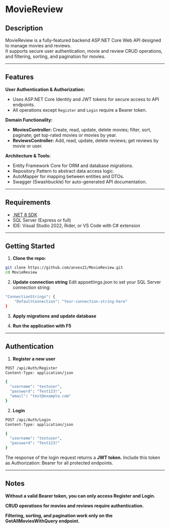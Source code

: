 # MovieReview

## Description
MovieReview is a fully-featured backend ASP.NET Core Web API designed to manage movies and reviews.  
It supports secure user authentication, movie and review CRUD operations, and filtering, sorting, and pagination for movies.

---

## Features
**User Authentication & Authorization:**  
- Uses ASP.NET Core Identity and JWT tokens for secure access to API endpoints.  
- All operations except `Register` and `Login` require a Bearer token.

**Domain Functionality:**  
- **MoviesController:** Create, read, update, delete movies; filter, sort, paginate; get top-rated movies or movies by year.  
- **ReviewsController:** Add, read, update, delete reviews; get reviews by movie or user.

**Architecture & Tools:**  
- Entity Framework Core for ORM and database migrations.  
- Repository Pattern to abstract data access logic.  
- AutoMapper for mapping between entities and DTOs.  
- Swagger (Swashbuckle) for auto-generated API documentation.

---

## Requirements
- [.NET 8 SDK](https://dotnet.microsoft.com/download/dotnet/8.0)  
- SQL Server (Express or full)  
- IDE: Visual Studio 2022, Rider, or VS Code with C# extension

---

## Getting Started

1. **Clone the repo:**
```bash
git clone https://github.com/anvex21/MovieReview.git
cd MovieReview
```

2. **Update connection string**
Edit appsettings.json to set your SQL Server connection string:
```bash
"ConnectionStrings": {
    "DefaultConnection": "Your-connection-string-here"
}
```

3. **Apply migrations and update database**

4. **Run the application with F5**

---

## Authentication

1. **Register a new user**
```bash
POST /api/Auth/Register
Content-Type: application/json

{
  "username": "testuser",
  "password": "Test123!",
  "email": "test@example.com"
}
```

2. **Login**
```bash
POST /api/Auth/Login
Content-Type: application/json

{
  "username": "testuser",
  "password": "Test123!"
}
```

The response of the login request returns a **JWT token.** Include this token as Authorization: Bearer <token> for all protected endpoints.

---

## Notes
**Without a valid Bearer token, you can only access Register and Login.**

**CRUD operations for movies and reviews require authentication.**

**Filtering, sorting, and pagination work only on the GetAllMoviesWithQuery endpoint.**
